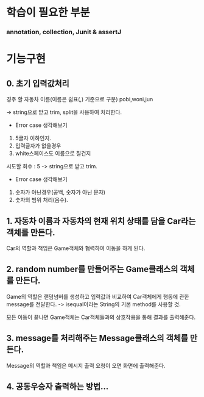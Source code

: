 # 학습이 필요한 부분

### annotation, collection, Junit & assertJ

# 기능구현

## 0. 초기 입력값처리

경주 할 자동차 이름(이름은 쉼표(,) 기준으로 구분)
pobi,woni,jun

-> string으로 받고 trim, split을 사용하여 처리한다.

- Error case 생각해보기

1. 5글자 이하인지.
2. 입력글자가 없을경우
3. white스페이스도 이름으로 칠건지

시도할 회수 : 5
-> string으로 받고 trim.

- Error case 생각해보기

1. 숫자가 아닌경우(공백, 숫자가 아닌 문자)
2. 숫자의 범위 처리(음수).

## 1. 자동차 이름과 자동차의 현재 위치 상태를 담을 Car라는 객체를 만든다.

Car의 역할과 책임은 Game객체와 협력하여 이동을 하게 된다.

## 2. random number를 만들어주는 Game클래스의 객체를 만든다.

Game의 역할은 랜덤넘버를 생성하고 입력값과 비교하여 Car객체에게 행동에 관한 message를 전달한다.
-> isequal이라는 String의 기본 method를 사용할 것.

모든 이동이 끝나면 Game객체는 Car객체들과의 상호작용을 통해 결과를 출력해준다.

## 3. message를 처리해주는 Message클래스의 객체를 만든다.

Message의 역할과 책임은 메시지 출력 요청이 오면 화면에 출력해준다.

## 4. 공동우승자 출력하는 방법... 